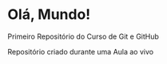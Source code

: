 # Olá, Mundo!
 Primeiro Repositório do Curso de Git e GitHub

Repositório criado durante uma Aula ao vivo